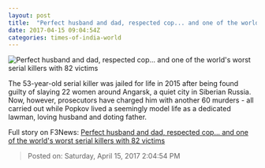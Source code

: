 ```yaml
---
layout: post
title:  "Perfect husband and dad, respected cop... and one of the world's worst serial killers with 82 victims"
date: 2017-04-15 09:04:54Z
categories: times-of-india-world
---
```


![Perfect husband and dad, respected cop... and one of the world's worst serial killers with 82 victims](http://timesofindia.indiatimes.com/photo/58193214.cms?36306)

The 53-year-old serial killer was jailed for life in 2015 after being found guilty of slaying 22 women around Angarsk, a quiet city in Siberian Russia. Now, however, prosecutors have charged him with another 60 murders - all carried out while Popkov lived a seemingly model life as a dedicated lawman, loving husband and doting father.


Full story on F3News: [Perfect husband and dad, respected cop... and one of the world's worst serial killers with 82 victims](http://www.f3nws.com/n/rbBSG)

> Posted on: Saturday, April 15, 2017 2:04:54 PM
